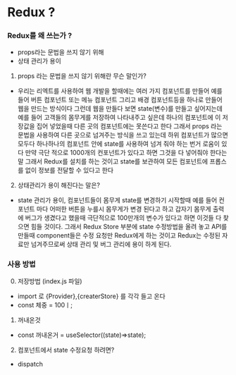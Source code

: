# Redux ?

### Redux를 왜 쓰는가 ?
 - props라는 문법을 쓰지 않기 위해 
 - 상태 관리가 용이 

1. props 라는 문법을 쓰지 않기 위해란 무슨 말인가?
 - 우리는 리엑트를 사용하여 웹 개발을 할때에는 여러 가지 컴포넌트를 만들어 예를 들어
버튼 컴포넌트 또는 메뉴 컴포넌트 그리고 배경 컴포넌트등을 하나로 만들어 웹을 만드는 방식이다
그런데 웹을 만들다 보면 state(변수)를 만들고 싶어지는데 예를 들어 고객들의 몸무게를 저장하여 나타내주고 싶은데 
하나의 컴포넌트에 이 저장값을 집어 넣었을때 다른 곳의 컴포넌트에는 못쓴다고 한다 그래서 props 라는 문법을 사용하여 
다른 곳으로 넘겨주는 방식을 쓰고 있는데 하위 컴포넌트가 많으면 모두다  하나하나의 컴포넌트 안에 state를 사용하여 
넘겨 줘야 하는 번거 로움이 있다 만약 극단 적으로 1000개의 컨포넌트가 있다고 하면 그것을 다 넣어줘야 한다는 말
그래서 Redux를 설치를 하는 것이고 state를 보관하여 모든 컴포넌트에 프롭스를 없이 정보를 전달할 수 있다고 한다

2. 상태관리가 용이 해진다는 말은?
 - state 관리가 용이, 컴포넌트들이 몸무게 state를 변경하기 시작할때 예를 들어 컨포넌트 마다 어떠한 버튼을 누를시 
몸무게가 변경 된다고 하고 갑자기 몸무게 출력에 버그가 생겼다고 했을때 극단적으로 100만개의 변수가 있다고 하면 이것들 다 
찾으면 힘들 것이다. 그래서 Redux Store 부분에 state 수정방법을 올려 놓고 API를 만들때 component들은 수정 요청만 Redux에게 
하는 것이고 Redux는 수정된 자료만 넘겨주므로써 상태 관리 및 버그 관리에 용이 하게 된다.


### 사용 방법 

0. 저장방법 (index.js 파일)
 - import 로 {Provider},{createrStore} 를 각각 들고 온다
 - const 체중 = 100ㅣ;
1. 꺼내온것 
 - const 꺼내온거 = useSelector((state)=>state);
2. 컴포넌트에서 state 수정요청 하려면?
 - dispatch



